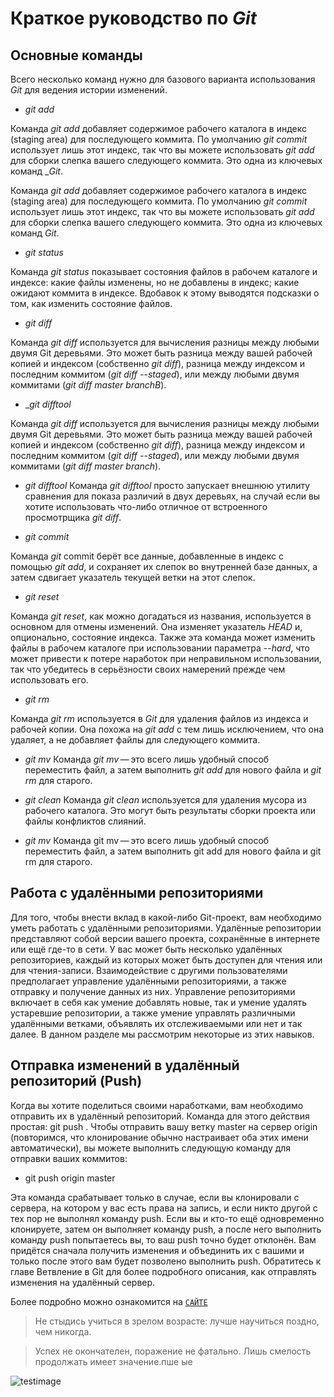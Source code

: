 # Краткое руководство по _Git_
## Основные команды

Всего несколько команд нужно для базового варианта использования _Git_  для ведения истории изменений.

* _git add_

Команда _git add_ добавляет содержимое рабочего каталога в индекс (staging area) для последующего коммита. По умолчанию _git commit_ использует лишь этот индекс, так что вы можете использовать _git add_ для сборки слепка вашего следующего коммита. Это одна из ключевых команд __Git_.

Команда _git add_ добавляет содержимое рабочего каталога в индекс (staging area) для последующего коммита. По умолчанию _git commit_ использует лишь этот индекс, так что вы можете использовать _git add_ для сборки слепка вашего следующего коммита. Это одна из ключевых команд _Git_.

* _git status_

Команда _git status_ показывает состояния файлов в рабочем каталоге и индексе: какие файлы изменены, но не добавлены в индекс; какие ожидают коммита в индексе. Вдобавок к этому выводятся подсказки о том, как изменить состояние файлов.

* _git diff_

Команда _git diff_ используется для вычисления разницы между любыми двумя Git деревьями. Это может быть разница между вашей рабочей копией и индексом (собственно _git diff_), разница между индексом и последним коммитом (_git diff --staged_), или между любыми двумя коммитами (_git diff master branchB_).

* __git difftool_

Команда _git diff_ используется для вычисления разницы между любыми двумя Git деревьями. Это может быть разница между вашей рабочей копией и индексом (собственно _git diff_), разница между индексом и последним коммитом (_git diff --staged_), или между любыми двумя коммитами (_git diff master branch_).

* _git difftool_
Команда _git difftool_ просто запускает внешнюю утилиту сравнения для показа различий в двух деревьях, на случай если вы хотите использовать что-либо отличное от встроенного просмотрщика _git diff_.

* _git commit_

Команда _git_ commit берёт все данные, добавленные в индекс с помощью _git add_, и сохраняет их слепок во внутренней базе данных, а затем сдвигает указатель текущей ветки на этот слепок. 

* _git reset_

Команда _git reset_, как можно догадаться из названия, используется в основном для отмены изменений. Она изменяет указатель _HEAD_ и, опционально, состояние индекса. Также эта команда может изменить файлы в рабочем каталоге при использовании параметра --_hard_, что может привести к потере наработок при неправильном использовании, так что убедитесь в серьёзности своих намерений прежде чем использовать его.

* _git rm_

Команда _git rm_ используется в _Git_ для удаления файлов из индекса и рабочей копии. Она похожа на _git add_ с тем лишь исключением, что она удаляет, а не добавляет файлы для следующего коммита.

* _git mv_
Команда _git_ _mv_ — это всего лишь удобный способ переместить файл, а затем выполнить _git add_ для нового файла и _git rm_ для старого.

* _git clean_
Команда _git clean_ используется для удаления мусора из рабочего каталога. Это могут быть результаты сборки проекта или файлы конфликтов слияний.

* _git mv_
Команда git mv — это всего лишь удобный способ переместить файл, а затем выполнить git add для нового файла и git rm для старого.



## Работа с удалёнными репозиториями

Для того, чтобы внести вклад в какой-либо Git-проект, вам необходимо уметь работать с удалёнными репозиториями. Удалённые репозитории представляют собой версии вашего проекта, сохранённые в интернете или ещё где-то в сети. У вас может быть несколько удалённых репозиториев, каждый из которых может быть доступен для чтения или для чтения-записи. Взаимодействие с другими пользователями предполагает управление удалёнными репозиториями, а также отправку и получение данных из них. Управление репозиториями включает в себя как умение добавлять новые, так и умение удалять устаревшие репозитории, а также умение управлять различными удалёнными ветками, объявлять их отслеживаемыми или нет и так далее. В данном разделе мы рассмотрим некоторые из этих навыков.

## Отправка изменений в удалённый репозиторий (Push)
Когда вы хотите поделиться своими наработками, вам необходимо отправить их в удалённый репозиторий. Команда для этого действия простая: git push <remote-name> <branch-name>. Чтобы отправить вашу ветку master на сервер origin (повторимся, что клонирование обычно настраивает оба этих имени автоматически), вы можете выполнить следующую команду для отправки ваших коммитов:

* git push origin master

Эта команда срабатывает только в случае, если вы клонировали с сервера, на котором у вас есть права на запись, и если никто другой с тех пор не выполнял команду push. Если вы и кто-то ещё одновременно клонируете, затем он выполняет команду push, а после него выполнить команду push попытаетесь вы, то ваш push точно будет отклонён. Вам придётся сначала получить изменения и объединить их с вашими и только после этого вам будет позволено выполнить push. Обратитесь к главе Ветвление в Git для более подробного описания, как отправлять изменения на удалённый сервер.





Более подробно можно ознакомится на
<code>[САЙТЕ](git-scm.com)
</code>
>Не стыдись учиться в зрелом возрасте: лучше научиться поздно, чем никогда.

 >Успех не окончателен, поражение не фатально. Лишь смелость продолжать имеет значение.пше ые

![testimage](phototest.png)


 

